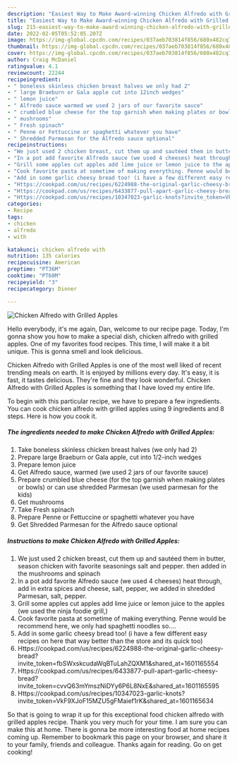 ```yaml
---
description: "Easiest Way to Make Award-winning Chicken Alfredo with Grilled Apples"
title: "Easiest Way to Make Award-winning Chicken Alfredo with Grilled Apples"
slug: 215-easiest-way-to-make-award-winning-chicken-alfredo-with-grilled-apples
date: 2022-02-05T05:52:05.207Z
image: https://img-global.cpcdn.com/recipes/037aeb703814f856/680x482cq70/chicken-alfredo-with-grilled-apples-recipe-main-photo.jpg
thumbnail: https://img-global.cpcdn.com/recipes/037aeb703814f856/680x482cq70/chicken-alfredo-with-grilled-apples-recipe-main-photo.jpg
cover: https://img-global.cpcdn.com/recipes/037aeb703814f856/680x482cq70/chicken-alfredo-with-grilled-apples-recipe-main-photo.jpg
author: Craig McDaniel
ratingvalue: 4.1
reviewcount: 22244
recipeingredient:
- " boneless skinless chicken breast halves we only had 2"
- " large Braeburn or Gala apple cut into 12inch wedges"
- " lemon juice"
- " Alfredo sauce warmed we used 2 jars of our favorite sauce"
- " crumbled blue cheese for the top garnish when making plates or bowls or can use shredded Parmesan we used parmesan for the kids"
- " mushrooms"
- " Fresh spinach"
- " Penne or Fettuccine or spaghetti whatever you have"
- " Shredded Parmesan for the Alfredo sauce optional"
recipeinstructions:
- "We just used 2 chicken breast, cut them up and sautéed them in butter, season chicken with favorite seasonings salt and pepper. then added in the mushrooms and spinach"
- "In a pot add favorite Alfredo sauce (we used 4 cheeses) heat through, add in extra spices and cheese, salt, pepper, we added in shredded Parmesan, salt, pepper."
- "Grill some apples cut apples add lime juice or lemon juice to the apples (we used the ninja foodie grill,)"
- "Cook favorite pasta at sometime of making everything. Penne would be recommend here, we only had spaghetti noodles so...."
- "Add in some garlic cheesy bread too! (i have a few different easy recipes on here that way better than the store and its quick too)"
- "Https://cookpad.com/us/recipes/6224988-the-original-garlic-cheesy-bread?invite_token=fbSWxskcudaWqBTuLahZQXM1&amp;shared_at=1601165554"
- "Https://cookpad.com/us/recipes/6433877-pull-apart-garlic-cheesy-bread?invite_token=cvvQ63mYmszNiDYy6P6L8NxE&amp;shared_at=1601165595"
- "Https://cookpad.com/us/recipes/10347023-garlic-knots?invite_token=VkF9XJoF15MZU5gFMaief1rK&amp;shared_at=1601165634"
categories:
- Recipe
tags:
- chicken
- alfredo
- with

katakunci: chicken alfredo with 
nutrition: 135 calories
recipecuisine: American
preptime: "PT36M"
cooktime: "PT60M"
recipeyield: "3"
recipecategory: Dinner

---
```



![Chicken Alfredo with Grilled Apples](https://img-global.cpcdn.com/recipes/037aeb703814f856/680x482cq70/chicken-alfredo-with-grilled-apples-recipe-main-photo.jpg)

Hello everybody, it's me again, Dan, welcome to our recipe page. Today, I'm gonna show you how to make a special dish, chicken alfredo with grilled apples. One of my favorites food recipes. This time, I will make it a bit unique. This is gonna smell and look delicious.



Chicken Alfredo with Grilled Apples is one of the most well liked of recent trending meals on earth. It is enjoyed by millions every day. It's easy, it is fast, it tastes delicious. They're fine and they look wonderful. Chicken Alfredo with Grilled Apples is something that I have loved my entire life.


To begin with this particular recipe, we have to prepare a few ingredients. You can cook chicken alfredo with grilled apples using 9 ingredients and 8 steps. Here is how you cook it.

<!--inarticleads1-->

##### The ingredients needed to make Chicken Alfredo with Grilled Apples:

1. Take  boneless skinless chicken breast halves (we only had 2)
1. Prepare  large Braeburn or Gala apple, cut into 1/2-inch wedges
1. Prepare  lemon juice
1. Get  Alfredo sauce, warmed (we used 2 jars of our favorite sauce)
1. Prepare  crumbled blue cheese (for the top garnish when making plates or bowls) or can use shredded Parmesan (we used parmesan for the kids)
1. Get  mushrooms
1. Take  Fresh spinach
1. Prepare  Penne or Fettuccine or spaghetti whatever you have
1. Get  Shredded Parmesan for the Alfredo sauce optional




<!--inarticleads2-->

##### Instructions to make Chicken Alfredo with Grilled Apples:

1. We just used 2 chicken breast, cut them up and sautéed them in butter, season chicken with favorite seasonings salt and pepper. then added in the mushrooms and spinach
1. In a pot add favorite Alfredo sauce (we used 4 cheeses) heat through, add in extra spices and cheese, salt, pepper, we added in shredded Parmesan, salt, pepper.
1. Grill some apples cut apples add lime juice or lemon juice to the apples (we used the ninja foodie grill,)
1. Cook favorite pasta at sometime of making everything. Penne would be recommend here, we only had spaghetti noodles so....
1. Add in some garlic cheesy bread too! (i have a few different easy recipes on here that way better than the store and its quick too)
1. Https://cookpad.com/us/recipes/6224988-the-original-garlic-cheesy-bread?invite_token=fbSWxskcudaWqBTuLahZQXM1&amp;shared_at=1601165554
1. Https://cookpad.com/us/recipes/6433877-pull-apart-garlic-cheesy-bread?invite_token=cvvQ63mYmszNiDYy6P6L8NxE&amp;shared_at=1601165595
1. Https://cookpad.com/us/recipes/10347023-garlic-knots?invite_token=VkF9XJoF15MZU5gFMaief1rK&amp;shared_at=1601165634




So that is going to wrap it up for this exceptional food chicken alfredo with grilled apples recipe. Thank you very much for your time. I am sure you can make this at home. There is gonna be more interesting food at home recipes coming up. Remember to bookmark this page on your browser, and share it to your family, friends and colleague. Thanks again for reading. Go on get cooking!
